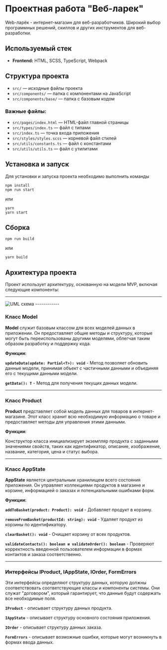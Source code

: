 # Проектная работа "Веб-ларек"

Web-ларёк - интернет-магазин для веб-разработчиков. Широкий выбор программных решений, скиллов и других инструментов для веб-разработки.

## Используемый стек

- **Frontend:** HTML, SCSS, TypeScript, Webpack

## Структура проекта

- `src/` — исходные файлы проекта
- `src/components/` — папка с компонентами на JavaScript
- `src/components/base/` — папка с базовым кодом

### Важные файлы:

- `src/pages/index.html` — HTML-файл главной страницы
- `src/types/index.ts` — файл с типами
- `src/index.ts` — точка входа приложения
- `src/styles/styles.scss` — корневой файл стилей
- `src/utils/constants.ts` — файл с константами
- `src/utils/utils.ts` — файл с утилитами

## Установка и запуск

Для установки и запуска проекта необходимо выполнить команды

```
npm install
npm run start
```

или

```
yarn
yarn start
```
## Сборка

```
npm run build
```

или

```
yarn build
```
## Архитектура проекта

Проект использует архитектуру, основанную на модели MVP, включая следующие компоненты:

------------
<image src="https://raw.githubusercontent.com/Kirill-Shestakov/web-larek-frontend/main/WebLarek.jpg" alt="UML схема">
------------



### Класс Model
**Model** служит базовым классом для всех моделей данных в приложении. Он предоставляет общие методы и структуру, которые могут быть переиспользованы другими моделями, облегчая таким образом разработку и поддержку кода.

**Функции:**

**`updateData(update: Partial<T>): void`** - Метод позволяет обновить данные модели, принимая объект с частичными данными и объединяя его с текущими данными модели.

**`getData(): T`** - Метод для получения текущих данных модели.

------------


### Класс Product
**Product** представляет собой модель данных для товаров в интернет-магазине. Этот класс хранит всю необходимую информацию о товаре и предоставляет методы для управления этими данными.

**Функции:**

Конструктор класса инициализирует экземпляр продукта с заданными значениями свойств, таких как идентификатор, описание, изображение, название, категория, цена и статус выбора.

------------


### Класс AppState
**AppState** является центральным хранилищем всего состояния приложения. Он управляет коллекциями продуктов в магазине и корзине, информацией о заказах и потенциальными ошибками форм.

**Функции:**

**`addToBasket(product: Product): void`** - Добавляет продукт в корзину.

**`removeFromBasket(productId: string): void`** - Удаляет продукт из корзины по идентификатору.

**`clearBasket(): void`** - Очищает корзину от всех продуктов.

**`validateContacts(): boolean и validateOrder(): boolean`** - Проверяют корректность введенной пользователем информации в формах контактов и заказа соответственно.

------------


### Интерфейсы IProduct, IAppState, IOrder, FormErrors
Эти интерфейсы определяют структуру данных, которую должны соответствовать соответствующие классы и компоненты системы. Они служат "договором", который гарантирует, что данные будут содержать все необходимые поля.

**`IProduct`** - описывает структуру данных продукта.

**`IAppState`** -  описывает структуру основного состояния приложения.

**`IOrder`** - описывает структуру данных заказа.

**`FormErrors`** - описывает возможные ошибки, которые могут возникнуть в формах ввода данных.
